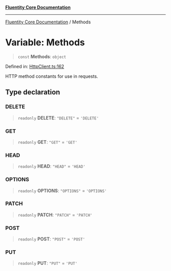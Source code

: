 [**Fluentity Core Documentation**](../README.md)

***

[Fluentity Core Documentation](../globals.md) / Methods

# Variable: Methods

> `const` **Methods**: `object`

Defined in: [HttpClient.ts:162](https://github.com/cedricpierre/fluentity-core/blob/67e692bbd289864a7426aa17449637a48dccd630/src/HttpClient.ts#L162)

HTTP method constants for use in requests.

## Type declaration

### DELETE

> `readonly` **DELETE**: `"DELETE"` = `'DELETE'`

### GET

> `readonly` **GET**: `"GET"` = `'GET'`

### HEAD

> `readonly` **HEAD**: `"HEAD"` = `'HEAD'`

### OPTIONS

> `readonly` **OPTIONS**: `"OPTIONS"` = `'OPTIONS'`

### PATCH

> `readonly` **PATCH**: `"PATCH"` = `'PATCH'`

### POST

> `readonly` **POST**: `"POST"` = `'POST'`

### PUT

> `readonly` **PUT**: `"PUT"` = `'PUT'`
